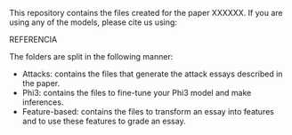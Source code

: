 This repository contains the files created for the paper XXXXXX. 
If you are using any of the models, please cite us using:

REFERENCIA

The folders are split in the following manner:

- Attacks: contains the files that generate the attack essays described in the paper.
- Phi3: contains the files to fine-tune your Phi3 model and make inferences.
- Feature-based: contains the files to transform an essay into features and to use these features to grade an essay.
